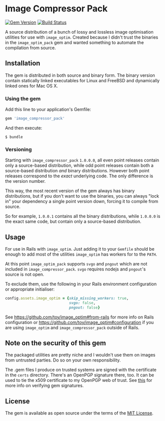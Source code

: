 # Image Compressor Pack
[![Gem Version](https://badge.fury.io/rb/image_compressor_pack.svg)](https://badge.fury.io/rb/image_compressor_pack)
[![Build Status](https://travis-ci.org/ignisf/image_compressor_pack.svg?branch=master)](https://travis-ci.org/ignisf/image_compressor_pack)

A source distribution of a bunch of lossy and lossless image optimisation
utilities for use with `image_optim`. Created because I didn't trust the
binaries in the `image_optim_pack` gem and wanted something to automate the
compilation from source.

## Installation

The gem is distributed in both source and binary form. The binary version
contain statically linked executables for Linux and FreeBSD and dynamically
linked ones for Mac OS X.

### Using the gem

Add this line to your application's Gemfile:

```ruby
gem 'image_compressor_pack'
```

And then execute:

    $ bundle

### Versioning

Starting with `image_compressor_pack` `1.0.0.0`, all even point releases contain
only a source-based distribution, while odd point releases contain both a
source-based distribution *and* binary distributions. However both point
releases correspond to the *exact* underlying code. The only difference is the
version number.

This way, the most recent version of the gem always has binary distributions,
but if you don't want to use the binaries, you can always "lock in" your
dependency a single point version down, forcing it to compile from source.

So for example, `1.0.0.1` contains all the binary distributions, while `1.0.0.0`
is the exact same code, but contain only a source-based distribution.

## Usage

For use in Rails with `image_optim`. Just adding it to your `Gemfile` should be
enough to add most of the utilities `image_optim` has workers for to the `PATH`.

At this point `image_optim_pack` supports `svgo` and `pngout` which are not
included in `image_compressor_pack`. `svgo` requires nodejs and `pngout`'s
source is not open.

To exclude them, use the following in your Rails environment configuration or
appropriate initialiser:

```ruby
config.assets.image_optim = {skip_missing_workers: true,
                             svgo: false,
                             pngout: false}
```

See https://github.com/toy/image_optim#from-rails for more info on Rails
configuration or https://github.com/toy/image_optim#configuration if you are
using `image_optim` and `image_compressor_pack` outside of Rails.

## Note on the security of this gem

The packaged utilities are pretty niche and I wouldn't use them on images from
untrusted parties. Do so on your own responsibility.

The .gem files I produce on trusted systems are signed with the certificate in
the `certs` directory. There's an OpenPGP signature there, too. It can be used
to tie the x509 certificate to my OpenPGP web of trust. See
[this](http://guides.rubygems.org/security/) for more info on verifying gem
signatures.

## License

The gem is available as open source under the terms of the
[MIT License](http://opensource.org/licenses/MIT).
